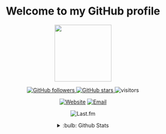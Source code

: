 <div align="center">
  <h1>Welcome to my GitHub profile</h1>
  <img src="https://cdn.r10.net/image.php?u=156214" align="center" width="150" height="150">
</p>
<p align="center">
  <a href="https://github.com/kutaygb?tab=followers">
    <img src="https://img.shields.io/github/followers/kutaygb?style=social" alt="GitHub followers">
  </a>
  <a href="https://github.com/kutaygb?tab=stars">
    <img src="https://img.shields.io/github/stars/kutaygb?style=social" alt="GitHub stars">
  </a>
  <img src="https://komarev.com/ghpvc/?username=Kutaygb" alt="visitors">
</p>
<p align="center">
  <a href="https://kutay.dev"><img src="https://img.shields.io/badge/-Website-663399?style=flat&logo=Firefox&logoColor=white" alt="Website"></a>
  <a href="mailto:Kutaygb@protonmail.com"><img src="https://img.shields.io/badge/-Mail-D14836?style=flat&logo=Protonmail&logoColor=white" alt="Email"></a>
</p>
<p align="center">
  <img src="https://lastfm-recently-played-readme.vercel.app/api?user=Kutaygb&count=4" alt="Last.fm">
</p>
<details>
  <summary> :bulb: Github Stats </summary>
  <img src="https://github-readme-stats.vercel.app/api?username=kutaygb&show_icons=true&theme=tokyonight">
</details>

